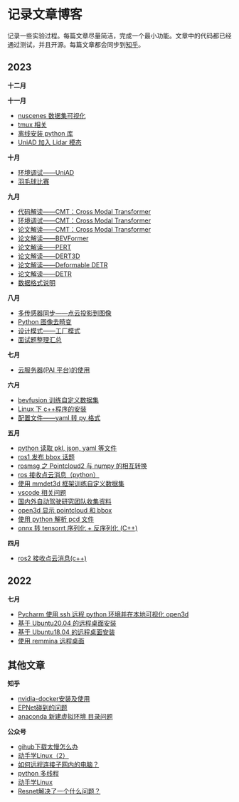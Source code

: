 # 记录文章博客

记录一些实验过程。每篇文章尽量简洁，完成一个最小功能。文章中的代码都已经通过测试，并且开源。每篇文章都会同步到[知乎](https://www.zhihu.com/people/da-xiong-43-94/posts)。

## 2023

**十二月**

**十一月**

* [nuscenes 数据集可视化](2023_11/nuscenes_vis/nuscenes_vis.md)
* [tmux 相关](2023_11/tmux/tmux.md)
* [离线安装 python 库](2023_11/pkg_install_offline/pkg_install_offline.md)
* [UniAD 加入 Lidar 模态](2023_11/uniad_lidar/uniad_lidar.md)

**十月**

* [环境调试——UniAD](2023_10/env_uniad/env_uniad.md)
* [羽毛球比赛](2023_10/badminton/rules.md)

**九月**

* [代码解读——CMT：Cross Modal Transformer](2023_09/code_CMT/code_CMT.md)
* [环境调试——CMT：Cross Modal Transformer](2023_09/env_CMT/env_CMT.md)
* [论文解读——CMT：Cross Modal Transformer](2023_09/CMT_paper/CMT_paper.md)
* [论文解读——BEVFormer](2023_09/BEVFormer_paper/BEVFormer_paper.md)
* [论文解读——PERT](2023_09/PETR_paper/PETR_paper.md)
* [论文解读——DERT3D](2023_09/DETR3D_paper/DETR3D_paper.md)
* [论文解读——Deformable DETR](2023_09/Deformable_DETR_paper/Deformable_DETR_paper.md)
* [论文解读——DETR](2023_09/DETR_PAPER/detr_paper.md)
* [数据格式说明](2023_09/tianZhun_data/tianZhun_data.md)

**八月**

* [多传感器同步——点云投影到图像](2023_08/point2img/point2img.md)
* [Python 图像去畸变](2023_08/img_distort/img_distort.md)
* [设计模式——工厂模式](2023_08/factory_pattern/factory_pattern.md)
* [面试题整理汇总](2023_08/interview_Q_A/README.md)

**七月**

* [云服务器(PAI 平台)的使用](2023_07/geely_cloud/geely_cloud.md)

**六月**

* [bevfusion 训练自定义数据集](2023_06/train_self_dataset_using_bevfusion/train_self_dataset_using_bevfusion.md)
* [Linux 下 c++程序的安装](2023_06/cpp_linux/cpp_linux.md)
* [配置文件——yaml 转 py 格式](2023_06/yaml2py/yaml2py.md)

**五月**

* [python 读取 pkl, json, yaml 等文件](2023_05/file_reader/file_reader.md)
* [ros1 发布 bbox 话题](2023_05/ros1_publish_bbox_topic/ros1_publish_bbox_topic.md)
* [rosmsg 之 Pointcloud2 与 numpy 的相互转换](2023_05/rosmsg_numpy_transfer/rosmsg_numpy_transfer.md)
* [ros 接收点云消息（python）](2023_05/ros1_receive_pointcloud_msgs/ros1_receive_pointcloud_msgs.md)
* [使用 mmdet3d 框架训练自定义数据集](2023_05/train_self_dataset_using_mmdet3d/train_self_dataset_using_mmdet3d.md)
* [vscode 相关问题](2023_05/vscode_debug/vscode_debug.md)
* [国内外自动驾驶研究团队收集资料](2023_05/domestic_autonomous_driving_research_team/domestic_autonomous_driving_research_team.md)
* [open3d 显示 pointcloud 和 bbox](2023_05/show_pointcloud/show_pointcloud_and_bbox.md)
* [使用 python 解析 pcd 文件](2023_05/read_pcd_file/read_pcd_file.md)
* [onnx 转 tensorrt 序列化 + 反序列化 (C++)](2023_05/onnx2trt/onnx2trt.md)

**四月**

* [ros2 接收点云消息(c++)](2023_04/ros_receive_pointcloud_msgs/ros_receive_pointcloud_msg_c++.md)

## 2022

**七月**

* [Pycharm 使用 ssh 远程 python 环境并在本地可视化 open3d](2022_07/linux/ssh远程环境本地可视化.md)
* [基于 Ubuntu20.04 的远程桌面安装](2022_07/linux/基于Ubuntu20.04的远程桌面安装.md)
* [基于 Ubuntu18.04 的远程桌面安装](2022_07/remote_desktop/基于Ubuntu18.04的远程桌面安装.md)
* [使用 remmina 远程桌面](2022_07/remote_desktop/remmina_desktop.md)

## 其他文章

**知乎**

* [nvidia-docker安装及使用](https://zhuanlan.zhihu.com/p/540809255)
* [EPNet碰到的问题](https://zhuanlan.zhihu.com/p/540805568)
* [anaconda 新建虚拟环境 目录问题](https://zhuanlan.zhihu.com/p/540805155)

**公众号**

* [gihub下载太慢怎么办](https://mp.weixin.qq.com/s?__biz=MzI3NDUwMTIzNg==&mid=2247483840&idx=1&sn=364c4d21b0e2d14a4dab912fbae2f50e&chksm=eb125adbdc65d3cdb878399fef9b6fcebe600673901bcab00f25dd592cb62c3dfa18480abb6f#rd)
* [动手学Linux（2）](https://mp.weixin.qq.com/s?__biz=MzI3NDUwMTIzNg==&mid=2247483828&idx=1&sn=88ece147224a909ce2649a2718d3a4c1&chksm=eb125aafdc65d3b93aab52da4c1d04d5b3923bd2ea709ba0d947221bc89b22a83a80e81e9b5e#rd)
* [如何远程连接子网内的电脑？](https://mp.weixin.qq.com/s?__biz=MzI3NDUwMTIzNg==&mid=2247483801&idx=1&sn=c101fc74de238f066787e114efcf5efc&chksm=eb125a82dc65d394edb22a22116f69287496b65f790cf9132d7a0f122556c2d48ac91f0e3c7e#rd)
* [python 多线程](https://mp.weixin.qq.com/s?__biz=MzI3NDUwMTIzNg==&mid=2247483793&idx=1&sn=835ba0ff92f1c11631f9f936f5a24453&chksm=eb125a8adc65d39c15711512cc9c4d5d392b06383f606523d34dd3ec6f81519d049b89e4487f#rd)
* [动手学Linux](https://mp.weixin.qq.com/s?__biz=MzI3NDUwMTIzNg==&mid=2247483790&idx=1&sn=601efb03c3434815de1a817260cb342c&chksm=eb125a95dc65d383791181856a2f6104a48640ccb36c48b5d8bed718026ad6dcb0f4b1b3e5ea#rd)
* [Resnet解决了一个什么问题？](https://mp.weixin.qq.com/s?__biz=MzI3NDUwMTIzNg==&mid=2247483775&idx=1&sn=0497e6a15385a178e5f0143dd6872583&chksm=eb125a64dc65d3725c8cc59a8ec3a72d52851de775f2e9e265e7c1441f61ed2314ae8e22b823&token=30303029&lang=zh_CN#rd)
